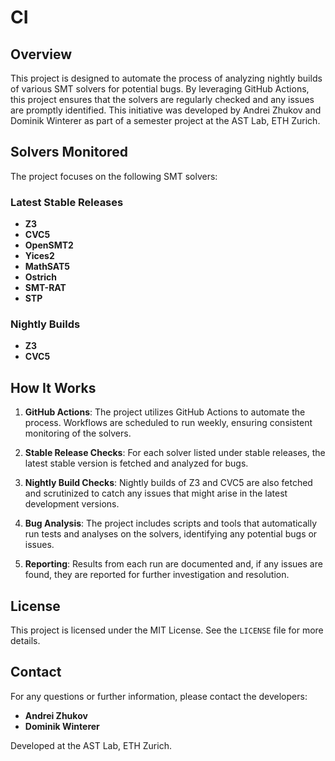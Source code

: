 # CI

## Overview

This project is designed to automate the process of analyzing nightly builds of various SMT solvers for potential bugs. By leveraging GitHub Actions, this project ensures that the solvers are regularly checked and any issues are promptly identified. This initiative was developed by Andrei Zhukov and Dominik Winterer as part of a semester project at the AST Lab, ETH Zurich.

## Solvers Monitored

The project focuses on the following SMT solvers:

### Latest Stable Releases
- **Z3**
- **CVC5**
- **OpenSMT2**
- **Yices2**
- **MathSAT5**
- **Ostrich**
- **SMT-RAT**
- **STP**

### Nightly Builds
- **Z3**
- **CVC5**

## How It Works

1. **GitHub Actions**: The project utilizes GitHub Actions to automate the process. Workflows are scheduled to run weekly, ensuring consistent monitoring of the solvers.

2. **Stable Release Checks**: For each solver listed under stable releases, the latest stable version is fetched and analyzed for bugs.

3. **Nightly Build Checks**: Nightly builds of Z3 and CVC5 are also fetched and scrutinized to catch any issues that might arise in the latest development versions.

4. **Bug Analysis**: The project includes scripts and tools that automatically run tests and analyses on the solvers, identifying any potential bugs or issues.

5. **Reporting**: Results from each run are documented and, if any issues are found, they are reported for further investigation and resolution.

## License

This project is licensed under the MIT License. See the `LICENSE` file for more details.

## Contact

For any questions or further information, please contact the developers:

- **Andrei Zhukov**
- **Dominik Winterer**

Developed at the AST Lab, ETH Zurich.
